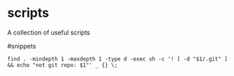 # scripts
A collection of useful scripts

#snippets

``` 
find . -mindepth 1 -maxdepth 1 -type d -exec sh -c '! [ -d "$1/.git" ] && echo "not git repo: $1"' _ {} \;
```

